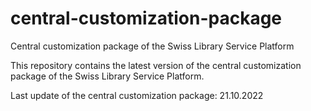 # central-customization-package
Central customization package of the Swiss Library Service Platform

This repository contains the latest version of the central customization package of the Swiss Library Service Platform.

Last update of the central customization package: 21.10.2022
